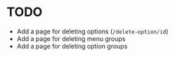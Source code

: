 # TODO

- Add a page for deleting options (`/delete-option/id`)
- Add a page for deleting menu groups
- Add a page for deleting option groups
